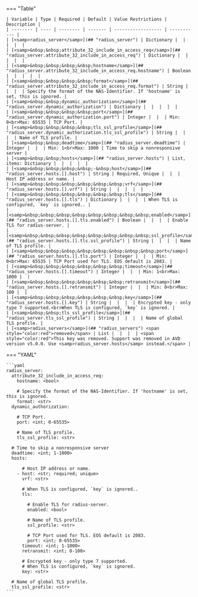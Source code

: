 <!--
  ~ Copyright (c) 2024 Arista Networks, Inc.
  ~ Use of this source code is governed by the Apache License 2.0
  ~ that can be found in the LICENSE file.
  -->
=== "Table"

    | Variable | Type | Required | Default | Value Restrictions | Description |
    | -------- | ---- | -------- | ------- | ------------------ | ----------- |
    | [<samp>radius_server</samp>](## "radius_server") | Dictionary |  |  |  |  |
    | [<samp>&nbsp;&nbsp;attribute_32_include_in_access_req</samp>](## "radius_server.attribute_32_include_in_access_req") | Dictionary |  |  |  |  |
    | [<samp>&nbsp;&nbsp;&nbsp;&nbsp;hostname</samp>](## "radius_server.attribute_32_include_in_access_req.hostname") | Boolean |  |  |  |  |
    | [<samp>&nbsp;&nbsp;&nbsp;&nbsp;format</samp>](## "radius_server.attribute_32_include_in_access_req.format") | String |  |  |  | Specify the format of the NAS-Identifier. If 'hostname' is set, this is ignored. |
    | [<samp>&nbsp;&nbsp;dynamic_authorization</samp>](## "radius_server.dynamic_authorization") | Dictionary |  |  |  |  |
    | [<samp>&nbsp;&nbsp;&nbsp;&nbsp;port</samp>](## "radius_server.dynamic_authorization.port") | Integer |  |  | Min: 0<br>Max: 65535 | TCP Port. |
    | [<samp>&nbsp;&nbsp;&nbsp;&nbsp;tls_ssl_profile</samp>](## "radius_server.dynamic_authorization.tls_ssl_profile") | String |  |  |  | Name of TLS profile. |
    | [<samp>&nbsp;&nbsp;deadtime</samp>](## "radius_server.deadtime") | Integer |  |  | Min: 1<br>Max: 1000 | Time to skip a nonresponsive server |
    | [<samp>&nbsp;&nbsp;hosts</samp>](## "radius_server.hosts") | List, items: Dictionary |  |  |  |  |
    | [<samp>&nbsp;&nbsp;&nbsp;&nbsp;-&nbsp;host</samp>](## "radius_server.hosts.[].host") | String | Required, Unique |  |  | Host IP address or name. |
    | [<samp>&nbsp;&nbsp;&nbsp;&nbsp;&nbsp;&nbsp;vrf</samp>](## "radius_server.hosts.[].vrf") | String |  |  |  |  |
    | [<samp>&nbsp;&nbsp;&nbsp;&nbsp;&nbsp;&nbsp;tls</samp>](## "radius_server.hosts.[].tls") | Dictionary |  |  |  | When TLS is configured, `key` is ignored.. |
    | [<samp>&nbsp;&nbsp;&nbsp;&nbsp;&nbsp;&nbsp;&nbsp;&nbsp;enabled</samp>](## "radius_server.hosts.[].tls.enabled") | Boolean |  |  |  | Enable TLS for radius-server. |
    | [<samp>&nbsp;&nbsp;&nbsp;&nbsp;&nbsp;&nbsp;&nbsp;&nbsp;ssl_profile</samp>](## "radius_server.hosts.[].tls.ssl_profile") | String |  |  |  | Name of TLS profile. |
    | [<samp>&nbsp;&nbsp;&nbsp;&nbsp;&nbsp;&nbsp;&nbsp;&nbsp;port</samp>](## "radius_server.hosts.[].tls.port") | Integer |  |  | Min: 0<br>Max: 65535 | TCP Port used for TLS. EOS default is 2083. |
    | [<samp>&nbsp;&nbsp;&nbsp;&nbsp;&nbsp;&nbsp;timeout</samp>](## "radius_server.hosts.[].timeout") | Integer |  |  | Min: 1<br>Max: 1000 |  |
    | [<samp>&nbsp;&nbsp;&nbsp;&nbsp;&nbsp;&nbsp;retransmit</samp>](## "radius_server.hosts.[].retransmit") | Integer |  |  | Min: 0<br>Max: 100 |  |
    | [<samp>&nbsp;&nbsp;&nbsp;&nbsp;&nbsp;&nbsp;key</samp>](## "radius_server.hosts.[].key") | String |  |  |  | Encrypted key - only type 7 supported.<br>When TLS is configured, `key` is ignored. |
    | [<samp>&nbsp;&nbsp;tls_ssl_profile</samp>](## "radius_server.tls_ssl_profile") | String |  |  |  | Name of global TLS profile. |
    | [<samp>radius_servers</samp>](## "radius_servers") <span style="color:red">removed</span> | List |  |  |  | <span style="color:red">This key was removed. Support was removed in AVD version v5.0.0. Use <samp>radius_server.hosts</samp> instead.</span> |

=== "YAML"

    ```yaml
    radius_server:
      attribute_32_include_in_access_req:
        hostname: <bool>

        # Specify the format of the NAS-Identifier. If 'hostname' is set, this is ignored.
        format: <str>
      dynamic_authorization:

        # TCP Port.
        port: <int; 0-65535>

        # Name of TLS profile.
        tls_ssl_profile: <str>

      # Time to skip a nonresponsive server
      deadtime: <int; 1-1000>
      hosts:

          # Host IP address or name.
        - host: <str; required; unique>
          vrf: <str>

          # When TLS is configured, `key` is ignored..
          tls:

            # Enable TLS for radius-server.
            enabled: <bool>

            # Name of TLS profile.
            ssl_profile: <str>

            # TCP Port used for TLS. EOS default is 2083.
            port: <int; 0-65535>
          timeout: <int; 1-1000>
          retransmit: <int; 0-100>

          # Encrypted key - only type 7 supported.
          # When TLS is configured, `key` is ignored.
          key: <str>

      # Name of global TLS profile.
      tls_ssl_profile: <str>
    ```
